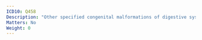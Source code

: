 ```yaml
---
ICD10: Q458
Description: "Other specified congenital malformations of digestive system"
Matters: No
Weight: 0
---
```



